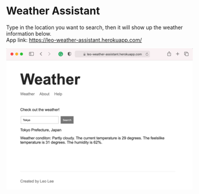 # Weather Assistant 
Type in the location you want to search, then it will show up the weather information below.  
App link: https://leo-weather-assistant.herokuapp.com/  

<img src="public/img/snip.png">
